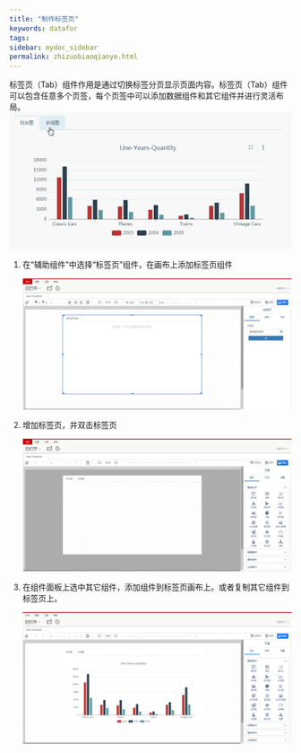 ```yaml
---
title: "制作标签页"
keywords: datafor
tags:
sidebar: mydoc_sidebar
permalink: zhizuobiaoqianye.html
---
```

标签页（Tab）组件作用是通过切换标签分页显示页面内容。标签页（Tab）组件可以包含任意多个页签，每个页签中可以添加数据组件和其它组件并进行灵活布局。
![2019.11.22-17.24.15](../../../images/2019.11.22-17.24.15.gif)

1. 在“辅助组件”中选择“标签页”组件，在画布上添加标签页组件

   ![image-20191122204249879](../../../images/image-20191122204249879.png)

2. 增加标签页，并双击标签页

   ![image-20191122204408144](../../../images/image-20191122204408144.png)

3. 在组件面板上选中其它组件，添加组件到标签页画布上。或者复制其它组件到标签页上。

   ![image-20191122204800758](../../../images/image-20191122204800758.png)